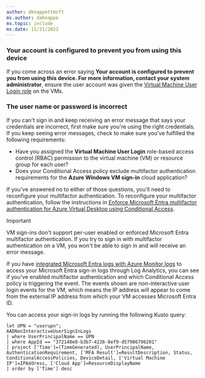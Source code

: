 ```yaml
---
author: dknappettmsft
ms.author: daknappe
ms.topic: include
ms.date: 11/21/2022
---
```


### Your account is configured to prevent you from using this device

If you come across an error saying **Your account is configured to prevent you from using this device. For more information, contact your system administrator**, ensure the user account was given the [Virtual Machine User Login role](/entra/identity/devices/howto-vm-sign-in-azure-ad-windows#azure-role-not-assigned) on the VMs. 

### The user name or password is incorrect

If you can't sign in and keep receiving an error message that says your credentials are incorrect, first make sure you're using the right credentials. If you keep seeing error messages, check to make sure you've fulfilled the following requirements:

- Have you assigned the **Virtual Machine User Login** role-based access control (RBAC) permission to the virtual machine (VM) or resource group for each user?
- Does your Conditional Access policy exclude multifactor authentication requirements for the **Azure Windows VM sign-in** cloud application?

If you've answered no to either of those questions, you'll need to reconfigure your multifactor authentication. To reconfigure your multifactor authentication, follow the instructions in [Enforce Microsoft Entra multifactor authentication for Azure Virtual Desktop using Conditional Access](/azure/virtual-desktop/set-up-mfa?tabs=avd#azure-ad-joined-session-host-vms#azure-ad-joined-session-host-vms).

> [!IMPORTANT] 
> VM sign-ins don't support per-user enabled or enforced Microsoft Entra multifactor authentication. If you try to sign in with multifactor authentication on a VM, you won't be able to sign in and will receive an error message.

If you have [integrated Microsoft Entra logs with Azure Monitor logs](/entra/identity/monitoring-health/howto-integrate-activity-logs-with-azure-monitor-logs) to access your Microsoft Entra sign-in logs through Log Analytics, you can see if you've enabled multifactor authentication and which Conditional Access policy is triggering the event. The events shown are non-interactive user login events for the VM, which means the IP address will appear to come from the external IP address from which your VM accesses Microsoft Entra ID. 

You can access your sign-in logs by running the following Kusto query:

```kusto
let UPN = "userupn";
AADNonInteractiveUserSignInLogs
| where UserPrincipalName == UPN
| where AppId == "372140e0-b3b7-4226-8ef9-d57986796201"
| project ['Time']=(TimeGenerated), UserPrincipalName, AuthenticationRequirement, ['MFA Result']=ResultDescription, Status, ConditionalAccessPolicies, DeviceDetail, ['Virtual Machine IP']=IPAddress, ['Cloud App']=ResourceDisplayName
| order by ['Time'] desc
```
